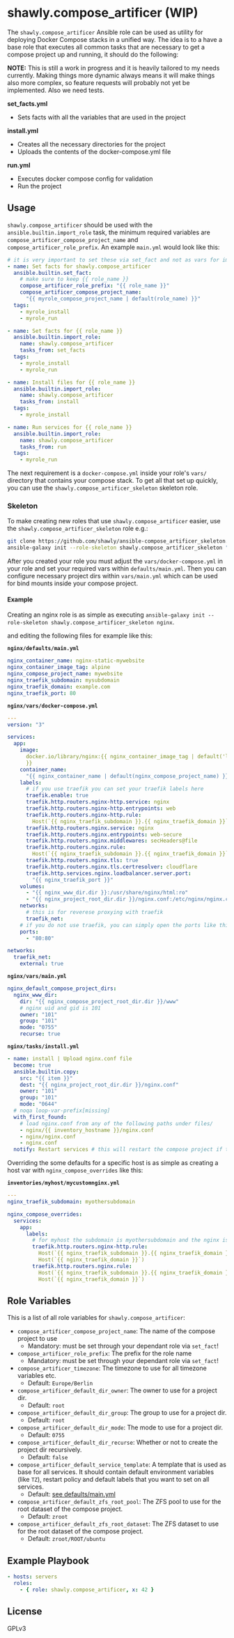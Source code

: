 # shawly.compose_artificer (WIP)

The `shawly.compose_artificer` Ansible role can be used as utility for deploying
Docker Compose stacks in a unified way. The idea is to a have a base role that
executes all common tasks that are necessary to get a compose project up and
running, it should do the following:

**NOTE:** This is still a work in progress and it is heavily tailored to my needs currently. Making things more dynamic always means it will make things also more complex, so feature requests will probably not yet be implemented. Also we need tests.

**set_facts.yml**

- Sets facts with all the variables that are used in the project

**install.yml**

- Creates all the necessary directories for the project
- Uploads the contents of the docker-compose.yml file

**run.yml**

- Executes docker compose config for validation
- Run the project

## Usage

`shawly.compose_artificer` should be used with the `ansible.builtin.import_role`
task, the minimum required variables are
`compose_artificer_compose_project_name` and `compose_artificer_role_prefix`. An
example `main.yml` would look like this:

```yaml
# it is very important to set these via set_fact and not as vars for import_role, otherwise `role_name` will contain "compose_artificer" instead of "myrole"!
- name: Set facts for shawly.compose_artificer
  ansible.builtin.set_fact:
    # make sure to keep {{ role_name }}
    compose_artificer_role_prefix: "{{ role_name }}"
    compose_artificer_compose_project_name:
      "{{ myrole_compose_project_name | default(role_name) }}"
  tags:
    - myrole_install
    - myrole_run

- name: Set facts for {{ role_name }}
  ansible.builtin.import_role:
    name: shawly.compose_artificer
    tasks_from: set_facts
  tags:
    - myrole_install
    - myrole_run

- name: Install files for {{ role_name }}
  ansible.builtin.import_role:
    name: shawly.compose_artificer
    tasks_from: install
  tags:
    - myrole_install

- name: Run services for {{ role_name }}
  ansible.builtin.import_role:
    name: shawly.compose_artificer
    tasks_from: run
  tags:
    - myrole_run
```

The next requirement is a `docker-compose.yml` inside your role's `vars/`
directory that contains your compose stack. To get all that set up quickly, you
can use the `shawly.compose_artificer_skeleton` skeleton role.

### Skeleton

To make creating new roles that use `shawly.compose_artificer` easier, use the
`shawly.compose_artificer_skeleton` role e.g.:

```bash
git clone https://github.com/shawly/ansible-compose_artificer_skeleton.git shawly.compose_artificer_skeleton
ansible-galaxy init --role-skeleton shawly.compose_artificer_skeleton "${role_name:?}"
```

After you created your role you must adjust the `vars/docker-compose.yml` in
your role and set your required vars within `defaults/main.yml`. Then you can
configure necessary project dirs within `vars/main.yml` which can be used for
bind mounts inside your compose project.

#### Example

Creating an nginx role is as simple as executing
`ansible-galaxy init --role-skeleton shawly.compose_artificer_skeleton nginx`.

and editing the following files for example like this:

**`nginx/defaults/main.yml`**

```yaml
nginx_container_name: nginx-static-mywebsite
nginx_container_image_tag: alpine
nginx_compose_project_name: mywebsite
nginx_traefik_subdomain: mysubdomain
nginx_traefik_domain: example.com
nginx_traefik_port: 80
```

**`nginx/vars/docker-compose.yml`**

```yaml
---
version: "3"

services:
  app:
    image:
      docker.io/library/nginx:{{ nginx_container_image_tag | default('latest')
      }}
    container_name:
      "{{ nginx_container_name | default(nginx_compose_project_name) }}"
    labels:
      # if you use traefik you can set your traefik labels here
      traefik.enable: true
      traefik.http.routers.nginx-http.service: nginx
      traefik.http.routers.nginx-http.entrypoints: web
      traefik.http.routers.nginx-http.rule:
        Host(`{{ nginx_traefik_subdomain }}.{{ nginx_traefik_domain }}`)
      traefik.http.routers.nginx.service: nginx
      traefik.http.routers.nginx.entrypoints: web-secure
      traefik.http.routers.nginx.middlewares: secHeaders@file
      traefik.http.routers.nginx.rule:
        Host(`{{ nginx_traefik_subdomain }}.{{ nginx_traefik_domain }}`)
      traefik.http.routers.nginx.tls: true
      traefik.http.routers.nginx.tls.certresolver: cloudflare
      traefik.http.services.nginx.loadbalancer.server.port:
        "{{ nginx_traefik_port }}"
    volumes:
      - "{{ nginx_www_dir.dir }}:/usr/share/nginx/html:ro"
      - "{{ nginx_project_root_dir.dir }}/nginx.conf:/etc/nginx/nginx.conf:ro"
    networks:
      # this is for reverese proxying with traefik
      traefik_net:
    # if you do not use traefik, you can simply open the ports like this
    ports:
      - "80:80"

networks:
  traefik_net:
    external: true
```

**`nginx/vars/main.yml`**

```yaml
nginx_default_compose_project_dirs:
  nginx_www_dir:
    dir: "{{ nginx_compose_project_root_dir.dir }}/www"
    # nginx uid and gid is 101
    owner: "101"
    group: "101"
    mode: "0755"
    recurse: true
```

**`nginx/tasks/install.yml`**

```yaml
- name: install | Upload nginx.conf file
  become: true
  ansible.builtin.copy:
    src: "{{ item }}"
    dest: "{{ nginx_project_root_dir.dir }}/nginx.conf"
    owner: "101"
    group: "101"
    mode: "0644"
  # noqa loop-var-prefix[missing]
  with_first_found:
    # load nginx.conf from any of the following paths under files/
    - nginx/{{ inventory_hostname }}/nginx.conf
    - nginx/nginx.conf
    - nginx.conf
  notify: Restart services # this will restart the compose project if the docker-compose.yml didn't change
```

Overriding the some defaults for a specific host is as simple as creating a host
var with `nginx_compose_overrides` like this:

**`inventories/myhost/mycustomnginx.yml`**

```yaml
---
nginx_traefik_subdomain: myothersubdomain

nginx_compose_overrides:
  services:
    app:
      labels:
        # for myhost the subdomain is myothersubdomain and the nginx is also available without subdomain
        traefik.http.routers.nginx-http.rule:
          Host(`{{ nginx_traefik_subdomain }}.{{ nginx_traefik_domain }}`) ||
          Host(`{{ nginx_traefik_domain }}`)
        traefik.http.routers.nginx.rule:
          Host(`{{ nginx_traefik_subdomain }}.{{ nginx_traefik_domain }}`) ||
          Host(`{{ nginx_traefik_domain }}`)
```

## Role Variables

This is a list of all role variables for `shawly.compose_artificer`:

- `compose_artificer_compose_project_name`: The name of the compose project to
  use
  - Mandatory: must be set through your dependant role via `set_fact`!
- `compose_artificer_role_prefix`: The prefix for the role name
  - Mandatory: must be set through your dependant role via `set_fact`!
- `compose_artificer_timezone`: The timezone to use for all timezone variables
  etc.
  - Default: `Europe/Berlin`
- `compose_artificer_default_dir_owner`: The owner to use for a project dir.
  - Default: `root`
- `compose_artificer_default_dir_group`: The group to use for a project dir.
  - Default: `root`
- `compose_artificer_default_dir_mode`: The mode to use for a project dir.
  - Default: `0755`
- `compose_artificer_default_dir_recurse`: Whether or not to create the project
  dir recursively.
  - Default: `false`
- `compose_artificer_default_service_template`: A template that is used as base
  for all services. It should contain default environment variables (like `TZ`),
  restart policy and default labels that you want to set on all services.
  - Default: [see defaults/main.yml](./defaults/main.yml)
- `compose_artificer_default_zfs_root_pool`: The ZFS pool to use for the root
  dataset of the compose project.
  - Default: `zroot`
- `compose_artificer_default_zfs_root_dataset`: The ZFS dataset to use for the
  root dataset of the compose project.
  - Default: `zroot/ROOT/ubuntu`

## Example Playbook

```yaml
- hosts: servers
  roles:
    - { role: shawly.compose_artificer, x: 42 }
```	

## License

GPLv3
